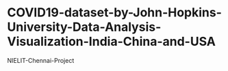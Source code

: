 # COVID19-dataset-by-John-Hopkins-University-Data-Analysis-Visualization-India-China-and-USA
NIELIT-Chennai-Project
